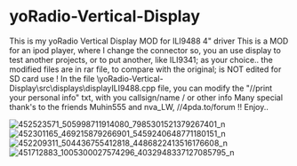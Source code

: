 

# yoRadio-Vertical-Display
This is my yoRadio Vertical Display MOD for ILI9488 4" driver
 This is a MOD for an ipod player, where I change the connector
so, you an use display to test another projects, or to put another, like ILI9341; as your choice..
the modified files are in rar file, to compare with the original; 
is NOT edited for SD card use !
In the file \yoRadio-Vertical-Display\src\displays\displayILI9488.cpp file, you can modify the "//print your personal info" txt,
with you callsign/name / or other info
Many special thank's to the friends  Muhin555 and nva_LW, //4pda.to/forum !!
Enjoy..

![452523571_505998711914080_7985301521379267401_n](https://github.com/user-attachments/assets/d415a50c-b69f-487f-8b29-106c21cb6e88)
![452301165_469215879266901_5459240648771180151_n](https://github.com/user-attachments/assets/06402581-5678-4133-af64-a0ac6950edb5)
![452209311_504436755412818_4486822413516176608_n](https://github.com/user-attachments/assets/17a829e6-b06f-4836-a02d-3f42499d98cf)
![451712883_1005300027574296_4032948337127085795_n](https://github.com/user-attachments/assets/668f85b0-3923-4f0b-b384-a462f7c6f7e5)
